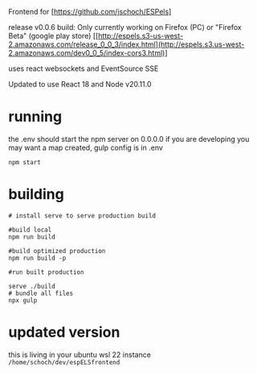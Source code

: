 Frontend for [https://github.com/jschoch/ESPels]

release v0.0.6 build: Only currently working on Firefox (PC) or "Firefox Beta" (google play store)
[[http://espels.s3-us-west-2.amazonaws.com/release_0_0_3/index.html](http://espels.s3.us-west-2.amazonaws.com/dev0_0_5/index-cors3.html)]

uses react websockets and EventSource SSE

Updated to use React 18 and Node v20.11.0

# running

the .env should start the npm server on 0.0.0.0
if you are developing you may want a map created, gulp config is in .env


```
npm start
```

# building

```
# install serve to serve production build

#build local
npm run build

#build optimized production
npm run build -p

#run built production

serve ./build 
# bundle all files
npx gulp
```

# updated version 

this is living in your ubuntu wsl 22 instance
`/home/schoch/dev/espELSfrontend`

